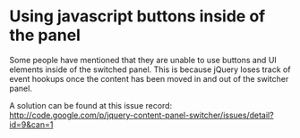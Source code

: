# Using javascript buttons inside of the panel #

Some people have mentioned that they are unable to use buttons and UI elements inside of the switched panel.  This is because jQuery loses track of event hookups once the content has been moved in and out of the switcher panel.

A solution can be found at this issue record:
http://code.google.com/p/jquery-content-panel-switcher/issues/detail?id=9&can=1